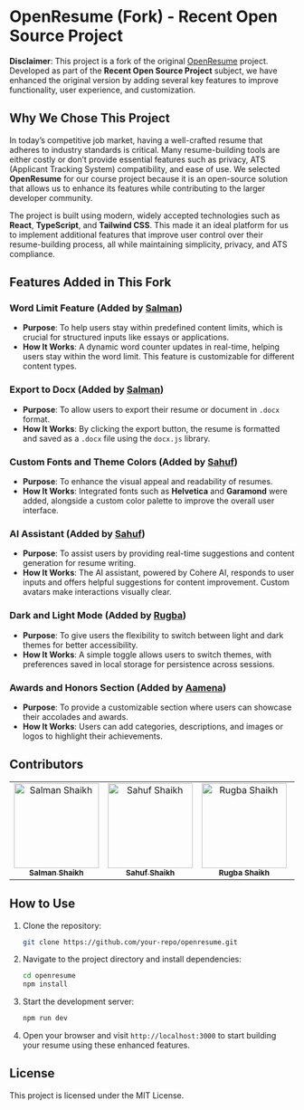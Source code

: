 # OpenResume (Fork) - Recent Open Source Project

**Disclaimer**: This project is a fork of the original [OpenResume](https://github.com/xitanggg/open-resume) project. Developed as part of the **Recent Open Source Project** subject, we have enhanced the original version by adding several key features to improve functionality, user experience, and customization.

## Why We Chose This Project

In today’s competitive job market, having a well-crafted resume that adheres to industry standards is critical. Many resume-building tools are either costly or don’t provide essential features such as privacy, ATS (Applicant Tracking System) compatibility, and ease of use. We selected **OpenResume** for our course project because it is an open-source solution that allows us to enhance its features while contributing to the larger developer community.

The project is built using modern, widely accepted technologies such as **React**, **TypeScript**, and **Tailwind CSS**. This made it an ideal platform for us to implement additional features that improve user control over their resume-building process, all while maintaining simplicity, privacy, and ATS compliance.

## Features Added in This Fork

### Word Limit Feature (Added by [Salman](https://github.com/TechSmith90210))
- **Purpose**: To help users stay within predefined content limits, which is crucial for structured inputs like essays or applications.
- **How It Works**: A dynamic word counter updates in real-time, helping users stay within the word limit. This feature is customizable for different content types.

### Export to Docx (Added by [Salman](https://github.com/TechSmith90210))
- **Purpose**: To allow users to export their resume or document in `.docx` format.
- **How It Works**: By clicking the export button, the resume is formatted and saved as a `.docx` file using the `docx.js` library.

### Custom Fonts and Theme Colors (Added by [Sahuf](https://github.com/sahuf2003))
- **Purpose**: To enhance the visual appeal and readability of resumes.
- **How It Works**: Integrated fonts such as **Helvetica** and **Garamond** were added, alongside a custom color palette to improve the overall user interface.

### AI Assistant (Added by [Sahuf](https://github.com/sahuf2003))
- **Purpose**: To assist users by providing real-time suggestions and content generation for resume writing.
- **How It Works**: The AI assistant, powered by Cohere AI, responds to user inputs and offers helpful suggestions for content improvement. Custom avatars make interactions visually clear.

### Dark and Light Mode (Added by [Rugba](https://github.com/rugbashaikh))
- **Purpose**: To give users the flexibility to switch between light and dark themes for better accessibility.
- **How It Works**: A simple toggle allows users to switch themes, with preferences saved in local storage for persistence across sessions.

### Awards and Honors Section (Added by [Aamena](https://github.com/Aamena990))
- **Purpose**: To provide a customizable section where users can showcase their accolades and awards.
- **How It Works**: Users can add categories, descriptions, and images or logos to highlight their achievements.


## Contributors

<table align="center">
  <tr>
        <td align="center">
      <a href="https://github.com/TechSmith90210" target="_black">
        <img src="https://github.com/TechSmith90210.png" width="150px;" alt="Salman Shaikh"/>
        <br />
        <sub><b>Salman Shaikh</b></sub>
      </a>
    </td>
    <td align="center">
      <a href="https://github.com/sahuf2003" target="_black">
        <img src="https://github.com/sahuf2003.png" width="150px;" alt="Sahuf Shaikh"/>
        <br />
        <sub><b>Sahuf Shaikh</b></sub>
      </a>
    </td>
    <td align="center">
      <a href="https://github.com/rugbashaikh" target="_black">
        <img src="https://github.com/rugbashaikh.png" width="150px;" alt="Rugba Shaikh"/>
        <br />
        <sub><b>Rugba Shaikh</b></sub>
      </a>
    </td>    
    <td align="center">
      <a href="https://github.com/Aamena990" target="_black">
        <img src="https://github.com/Aamena990.png" width="150px;" alt="Aamena Shaikh"/>
        <br />
        <sub><b>Aamena Shaikh</b></sub>
      </a>
    </td>
  </tr>
</table>


## How to Use

1. Clone the repository:
    ```bash
    git clone https://github.com/your-repo/openresume.git
    ```
2. Navigate to the project directory and install dependencies:
    ```bash
    cd openresume
    npm install
    ```
3. Start the development server:
    ```bash
    npm run dev
    ```
4. Open your browser and visit `http://localhost:3000` to start building your resume using these enhanced features.

## License

This project is licensed under the MIT License.
